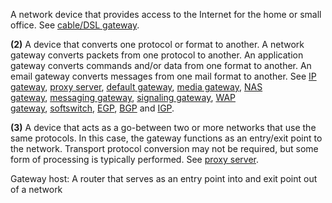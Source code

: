 A network device that provides access to the Internet for the home or small office. See [cable/DSL gateway](https://www.pcmag.com/encyclopedia/term/cabledsl-gateway).

**(2)** A device that converts one protocol or format to another. A network gateway converts packets from one protocol to another. An application gateway converts commands and/or data from one format to another. An email gateway converts messages from one mail format to another. See [IP gateway](https://www.pcmag.com/encyclopedia/term/ip-gateway), [proxy server](https://www.pcmag.com/encyclopedia/term/proxy-server), [default gateway](https://www.pcmag.com/encyclopedia/term/default-gateway), [media gateway](https://www.pcmag.com/encyclopedia/term/media-gateway), [NAS gateway](https://www.pcmag.com/encyclopedia/term/nas-gateway), [messaging gateway](https://www.pcmag.com/encyclopedia/term/messaging-gateway), [signaling gateway](https://www.pcmag.com/encyclopedia/term/signaling-gateway), [WAP gateway](https://www.pcmag.com/encyclopedia/term/wap-gateway), [softswitch](https://www.pcmag.com/encyclopedia/term/softswitch), [EGP](https://www.pcmag.com/encyclopedia/term/egp), [BGP](https://www.pcmag.com/encyclopedia/term/bgp) and [IGP](https://www.pcmag.com/encyclopedia/term/igp).

**(3)** A device that acts as a go-between two or more networks that use the same protocols. In this case, the gateway functions as an entry/exit point to the network. Transport protocol conversion may not be required, but some form of processing is typically performed. See [proxy server](https://www.pcmag.com/encyclopedia/term/proxy-server).

Gateway host:  A router that serves as an entry point into and exit point out of a network